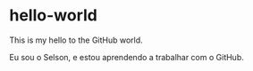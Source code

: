 # hello-world
This is my hello to the GitHub world.

Eu sou o Selson, e estou aprendendo a trabalhar com o GitHub.
